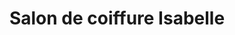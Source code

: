 ---
title: "Salon de coiffure Isabelle"
url: /forges-les-eaux/salon-de-coiffure-isabelle/
shop: coiffeur
---
